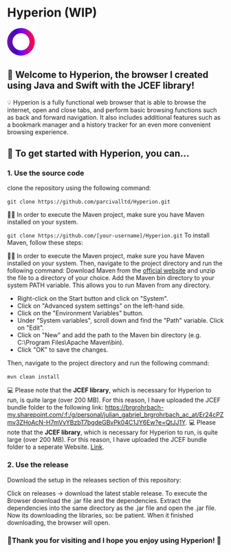 # Hyperion (WIP) 
![Hyperion Icon](/images/iconLowRes.png) 

## 📣 Welcome to Hyperion, the browser I created using Java and Swift with the JCEF library!

💡 Hyperion is a fully functional web browser that is able to browse the internet, open and close tabs, and perform basic browsing functions such as back and forward navigation. It also includes additional features such as a bookmark manager and a history tracker for an even more convenient browsing experience.

## 🚀 To get started with Hyperion, you can...

### 1. Use the source code

clone the repository using the following command:

 ``` git clone https://github.com/parcivalltd/Hyperion.git ```

🧑‍💼 In order to execute the Maven project, make sure you have Maven installed on your system. 

``` git clone https://github.com/[your-username]/Hyperion.git ```
To install Maven, follow these steps:

🧑‍💼 In order to execute the Maven project, make sure you have Maven installed on your system. Then, navigate to the project directory and run the following command:
Download Maven from the [official website](https://maven.apache.org/download.cgi) and unzip the file to a directory of your choice.
Add the Maven bin directory to your system PATH variable. This allows you to run Maven from any directory.

- Right-click on the Start button and click on "System".
- Click on "Advanced system settings" on the left-hand side.
- Click on the "Environment Variables" button.
- Under "System variables", scroll down and find the "Path" variable. Click on "Edit".
- Click on "New" and add the path to the Maven bin directory (e.g. C:\Program Files\Apache Maven\bin).
- Click "OK" to save the changes.

Then, navigate to the project directory and run the following command:

```mvn clean install```

💻 Please note that the **JCEF library**, which is necessary for Hyperion to run, is quite large (over 200 MB). For this reason, I have uploaded the JCEF bundle folder to the following link: https://brgrohrbach-my.sharepoint.com/:f:/g/personal/julian_gabriel_brgrohrbach_ac_at/Er24cPZmv3ZHoAcN-H7mVvYBzbT7bgdeGBvPk04C1JY6Ew?e=QtJJ1Y.
💻 Please note that the **JCEF library**, which is necessary for Hyperion to run, is quite large (over 200 MB). For this reason, I have uploaded the JCEF bundle folder to a seperate Website. [Link](https://brgrohrbach-my.sharepoint.com/:f:/g/personal/julian_gabriel_brgrohrbach_ac_at/EjBz9_OHVzFAnBWIZEzkplwBlkv-b45g2uv5BTm5AX27qQ?e=0b71PA).

### 2. Use the release

Download the setup in the releases section of this repository:

Click on releases -> download the latest stable release.
To execute the Browser download the .jar file and the dependencies. Extract the dependencies into the same directory as the .jar file and open the .jar file. Now its downloading the libraries, so: be patient. When it finished downloading, the browser will open.

### 🙏Thank you for visiting and I hope you enjoy using Hyperion! 🙏
